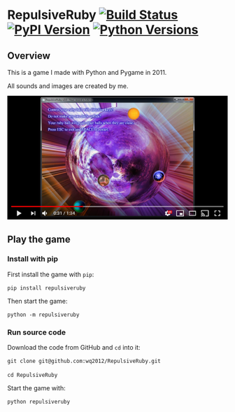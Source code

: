 # RepulsiveRuby [![Build Status](https://travis-ci.org/wq2012/RepulsiveRuby.svg?branch=master)](https://travis-ci.org/wq2012/RepulsiveRuby) [![PyPI Version](https://img.shields.io/pypi/v/repulsiveruby.svg)](https://pypi.python.org/pypi/repulsiveruby) [![Python Versions](https://img.shields.io/pypi/pyversions/repulsiveruby.svg)](https://pypi.org/project/repulsiveruby)


## Overview

This is a game I made with Python and Pygame in 2011.

All sounds and images are created by me.

[![Youtube Demo Screenshot](https://raw.githubusercontent.com/wq2012/RepulsiveRuby/master/resources/youtube_demo_screenshot.png)](https://www.youtube.com/watch?v=_84BQWzlzKo)

## Play the game

### Install with pip

First install the game with `pip`:

```
pip install repulsiveruby
```

Then start the game:

```
python -m repulsiveruby
```

### Run source code

Download the code from GitHub and `cd` into it:

```
git clone git@github.com:wq2012/RepulsiveRuby.git

cd RepulsiveRuby
```

Start the game with:

```
python repulsiveruby
```